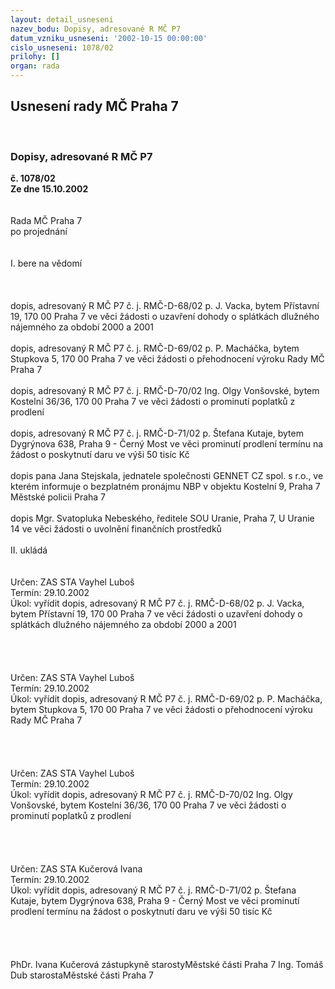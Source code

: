 ```yaml
---
layout: detail_usneseni
nazev_bodu: Dopisy, adresované R MČ P7
datum_vzniku_usneseni: '2002-10-15 00:00:00'
cislo_usneseni: 1078/02
prilohy: []
organ: rada
---
```

<div id="ucUsn_pList" class="usn">
	<span><h2>Usnesení rady MČ Praha 7 </h2>
<br></span><div class="standBody">
<span><h3>Dopisy, adresované R MČ P7</h3></span><div class="center">
		<strong>č. 1078/02</strong><br>
	</div>
<div class="center">
		<strong>Ze dne 15.10.2002</strong><br><br>
	</div>
<br>Rada MČ Praha 7<br>po projednání<br><br><br>I.	bere na vědomí<br><br> <br><br>dopis, adresovaný R MČ P7 č. j. RMČ-D-68/02 p. J. Vacka, bytem Přístavní 19, 170 00  Praha 7 ve věci žádosti o uzavření dohody o splátkách dlužného nájemného za období 2000 a 2001   <br><br>dopis, adresovaný R MČ P7 č. j. RMČ-D-69/02 p. P. Macháčka, bytem Stupkova 5, 170 00  Praha 7 ve věci žádosti o přehodnocení výroku Rady MČ Praha 7  <br> <br>dopis, adresovaný R MČ P7 č. j. RMČ-D-70/02  Ing. Olgy Vonšovské, bytem Kostelní 36/36, 170 00  Praha 7 ve věci žádosti o prominutí poplatků z prodlení  <br><br>dopis, adresovaný R MČ P7 č. j. RMČ-D-71/02 p. Štefana Kutaje, bytem Dygrýnova 638, Praha 9 - Černý Most ve věci prominutí prodlení termínu na žádost o poskytnutí daru ve výši 50 tisíc Kč   <br><br>dopis pana Jana Stejskala, jednatele společnosti GENNET CZ spol. s r.o., ve kterém  informuje o bezplatném pronájmu NBP v objektu Kostelní 9, Praha 7 Městské policii Praha 7<br><br>dopis Mgr. Svatopluka Nebeského, ředitele SOU Uranie, Praha 7, U Uranie 14 ve věci žádosti o uvolnění finančních prostředků<br><br>II.	ukládá <br><br> <br>Určen:	ZAS STA Vayhel Luboš<br>Termín: 29.10.2002<br>Úkol:	vyřídit dopis, adresovaný R MČ P7 č. j. RMČ-D-68/02 p. J. Vacka, bytem Přístavní 19, 170 00  Praha 7 ve věci žádosti o uzavření dohody o splátkách dlužného nájemného za období 2000 a 2001   <br> <br><br><br> <br>Určen:	ZAS STA Vayhel Luboš<br>Termín: 29.10.2002<br>Úkol:	vyřídit dopis, adresovaný R MČ P7 č. j. RMČ-D-69/02 p. P. Macháčka, bytem Stupkova 5, 170 00  Praha 7 ve věci žádosti o přehodnocení výroku Rady MČ Praha 7  <br> <br><br><br><br>Určen:	ZAS STA Vayhel Luboš<br>Termín: 29.10.2002<br>Úkol:	vyřídit dopis, adresovaný R MČ P7 č. j. RMČ-D-70/02  Ing. Olgy Vonšovské, bytem Kostelní 36/36, 170 00  Praha 7 ve věci žádosti o prominutí poplatků z prodlení  <br> <br><br><br> <br>Určen:	ZAS STA Kučerová Ivana<br>Termín: 29.10.2002<br>Úkol:	vyřídit dopis, adresovaný R MČ P7 č. j. RMČ-D-71/02 p. Štefana Kutaje, bytem Dygrýnova 638, Praha 9 - Černý Most ve věci prominutí prodlení termínu na žádost o poskytnutí daru ve výši 50 tisíc Kč   <br> <br><br><br>	<br>PhDr. Ivana Kučerová zástupkyně starostyMěstské části Praha 7	Ing. Tomáš Dub starostaMěstské části Praha 7<br>	<br><br>
</div>
</div>